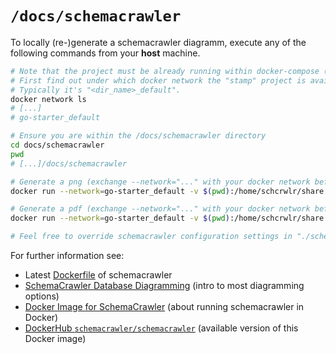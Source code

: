 # `/docs/schemacrawler`

To locally (re-)generate a schemacrawler diagramm, execute any of the following commands from your **host** machine.

```bash
# Note that the project must be already running within docker-compose (and the "spec" database should already be migrated via "make sql" or "make all").
# First find out under which docker network the "stamp" project is available (as started via ./docker-helper.sh --up).
# Typically it's "<dir_name>_default".
docker network ls
# [...]
# go-starter_default

# Ensure you are within the /docs/schemacrawler directory
cd docs/schemacrawler
pwd
# [...]/docs/schemacrawler

# Generate a png (exchange --network="..." with your docker network before executing this command)
docker run --network=go-starter_default -v $(pwd):/home/schcrwlr/share -v $(pwd)/schemacrawler.config.properties:/opt/schemacrawler/config/schemacrawler.config.properties --entrypoint=/opt/schemacrawler/bin/schemacrawler.sh schemacrawler/schemacrawler --server=postgresql --host=postgres --port=5432 --database=spec --schemas=public --user=dbuser --password=dbpass --info-level=standard --command=schema --portable-names --title "stamp" --output-format=png --output-file=/home/schcrwlr/share/schema.png

# Generate a pdf (exchange --network="..." with your docker network before executing this command)
docker run --network=go-starter_default -v $(pwd):/home/schcrwlr/share -v $(pwd)/schemacrawler.config.properties:/opt/schemacrawler/config/schemacrawler.config.properties --entrypoint=/opt/schemacrawler/bin/schemacrawler.sh schemacrawler/schemacrawler --server=postgresql --host=postgres --port=5432 --database=spec --schemas=public --user=dbuser --password=dbpass --info-level=standard --command=schema --portable-names --title "stamp" --output-format=pdf --output-file=/home/schcrwlr/share/schema.pdf

# Feel free to override schemacrawler configuration settings in "./schemacrawler.config.properties".
```

For further information see:
- Latest [Dockerfile](https://github.com/schemacrawler/SchemaCrawler/blob/master/schemacrawler-docker/Dockerfile) of schemacrawler
- [SchemaCrawler Database Diagramming](https://www.schemacrawler.com/diagramming.html) (intro to most diagramming options)
- [Docker Image for SchemaCrawler](https://www.schemacrawler.com/docker-image.html) (about running schemacrawler in Docker)
- [DockerHub `schemacrawler/schemacrawler`](https://hub.docker.com/r/schemacrawler/schemacrawler/) (available version of this Docker image)